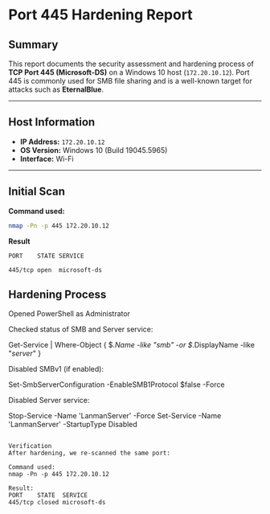 # Port 445 Hardening Report

## Summary

This report documents the security assessment and hardening process of **TCP Port 445 (Microsoft-DS)** on a Windows 10 host (`172.20.10.12`). Port 445 is commonly used for SMB file sharing and is a well-known target for attacks such as **EternalBlue**.

---

## Host Information

- **IP Address:** `172.20.10.12`
- **OS Version:** Windows 10 (Build 19045.5965)
- **Interface:** Wi-Fi

---

## Initial Scan

**Command used:**
```bash
nmap -Pn -p 445 172.20.10.12

```
**Result**

```
PORT    STATE SERVICE

445/tcp open  microsoft-ds

```
## Hardening Process

Opened PowerShell as Administrator

Checked status of SMB and Server service:

Get-Service | Where-Object { $_.Name -like "*smb*" -or $_.DisplayName -like "*server*" }

Disabled SMBv1 (if enabled):

Set-SmbServerConfiguration -EnableSMB1Protocol $false -Force

Disabled Server service:

Stop-Service -Name 'LanmanServer' -Force
Set-Service -Name 'LanmanServer' -StartupType Disabled
```

Verification
After hardening, we re-scanned the same port:

Command used:
nmap -Pn -p 445 172.20.10.12

Result:
PORT    STATE  SERVICE
445/tcp closed microsoft-ds




